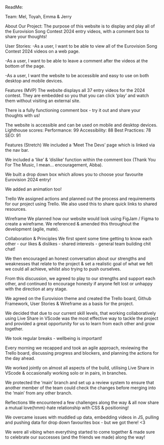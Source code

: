 ReadMe:

Team: Mel, Toyah, Emma & Jerry


About Our Project:
The purpose of this website is to display and play all of the Eurovision Song Contest 2024 entry videos, with a comment box to share your thoughts!


User Stories:
-As a user, I want to be able to view all of the Eurovision Song Contest 2024 videos on a web page.

-As a user, I want to be able to leave a comment after the videos at the bottom of the page.

-As a user, I want the website to be accessible and easy to use on both desktop and mobile devices.


Features (MVP)
The website displays all 37 entry videos for the 2024 contest. They are embedded so you that you can click ‘play’ and watch them without visiting an external site.

There is a fully functioning comment box - try it out and share your thoughts with us!

The website is accessible and can be used on mobile and desktop devices. Lighthouse scores: Performance: 99
Accessibility: 88
Best Practices: 78
SEO: 91


Features (Stretch)
We included a ‘Meet The Devs’ page which is linked via the nav bar.

We included a ‘like’ & ‘dislike’ function within the comment box (Thank You For The Music, I mean… encouragement, Abba).

We built a drop down box which allows you to choose your favourite Eurovision 2024 entry!

We added an animation too!


Trello
We assigned actions and planned out the process and requirements for our project using Trello. We also used this to share quick links to shared resources.


Wireframe
We planned how our website would look using FigJam / Figma to create a wireframe. We referenced & amended this throughout the development (agile, mate).


Collaboration & Principles
We first spent some time getting to know each other - our likes & dislikes - shared interests - general team building chit chat!

We then encouraged an honest conversation about our strengths and weaknesses that relate to the project & set a realistic goal of what we felt we could all achieve, whilst also trying to push ourselves.

From this discussion, we agreed to play to our strengths and support each other, and continued to encourage honesty if anyone felt lost or unhappy with the direction at any stage.

We agreed on the Eurovision theme and created the Trello board, Github Framework, User Stories & Wireframe as a basis for the project.

We decided that due to our current skill levels, that working collaboratively using Live Share in VScode was the most effective way to tackle the project and provided a great opportunity for us to learn from each other and grow together.

We took regular breaks - wellbeing is important!

Every morning we recapped and took an agile approach, reviewing the Trello board, discussing progress and blockers, and planning the actions for the day ahead.

We worked jointly on almost all aspects of the build, utilising Live Share in VScode & occasionally working solo or in pairs, in branches.

We protected the ‘main’ branch and set up a review system to ensure that another member of the team could check the changes before merging into the ‘main’ from any other branch.


Reflections
We encountered a few challenges along the way & all now share a mutual love(hmm)-hate relationship with CSS & positioning! 

We overcame issues with muddled up data, embedding videos in JS, pulling and pushing data for drop down favourites box - but we got there! <3

We were all vibing when everything started to come together & made sure to celebrate our successes (and the friends we made) along the way!

